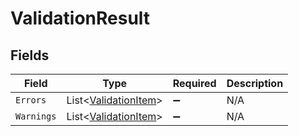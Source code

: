 # ValidationResult


## Fields

| Field                                                             | Type                                                              | Required                                                          | Description                                                       |
| ----------------------------------------------------------------- | ----------------------------------------------------------------- | ----------------------------------------------------------------- | ----------------------------------------------------------------- |
| `Errors`                                                          | List<[ValidationItem](../../Models/Components/ValidationItem.md)> | :heavy_minus_sign:                                                | N/A                                                               |
| `Warnings`                                                        | List<[ValidationItem](../../Models/Components/ValidationItem.md)> | :heavy_minus_sign:                                                | N/A                                                               |